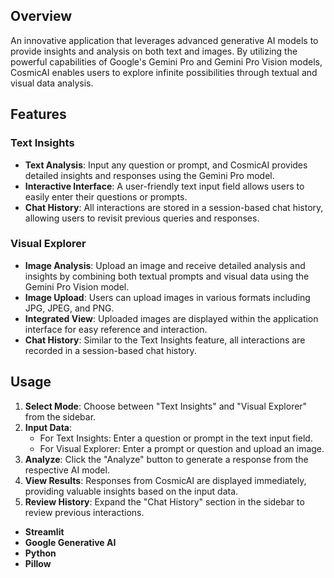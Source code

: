## Overview

An innovative application that leverages advanced generative AI models to provide insights and analysis on both text and images. By utilizing the powerful capabilities of Google's Gemini Pro and Gemini Pro Vision models, CosmicAI enables users to explore infinite possibilities through textual and visual data analysis.

## Features

### Text Insights

- **Text Analysis**: Input any question or prompt, and CosmicAI provides detailed insights and responses using the Gemini Pro model.
- **Interactive Interface**: A user-friendly text input field allows users to easily enter their questions or prompts.
- **Chat History**: All interactions are stored in a session-based chat history, allowing users to revisit previous queries and responses.

### Visual Explorer

- **Image Analysis**: Upload an image and receive detailed analysis and insights by combining both textual prompts and visual data using the Gemini Pro Vision model.
- **Image Upload**: Users can upload images in various formats including JPG, JPEG, and PNG.
- **Integrated View**: Uploaded images are displayed within the application interface for easy reference and interaction.
- **Chat History**: Similar to the Text Insights feature, all interactions are recorded in a session-based chat history.

## Usage

1. **Select Mode**: Choose between "Text Insights" and "Visual Explorer" from the sidebar.
2. **Input Data**:
   - For Text Insights: Enter a question or prompt in the text input field.
   - For Visual Explorer: Enter a prompt or question and upload an image.
3. **Analyze**: Click the "Analyze" button to generate a response from the respective AI model.
4. **View Results**: Responses from CosmicAI are displayed immediately, providing valuable insights based on the input data.
5. **Review History**: Expand the "Chat History" section in the sidebar to review previous interactions.

- **Streamlit**
- **Google Generative AI**
- **Python**
- **Pillow**
